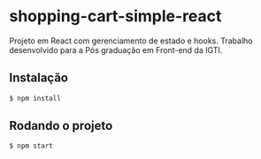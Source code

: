 # shopping-cart-simple-react

Projeto em React com gerenciamento de estado e hooks. Trabalho desenvolvido para a Pós graduação em Front-end da IGTI.

## Instalação

```bash
$ npm install
```

## Rodando o projeto

```bash
$ npm start
```
